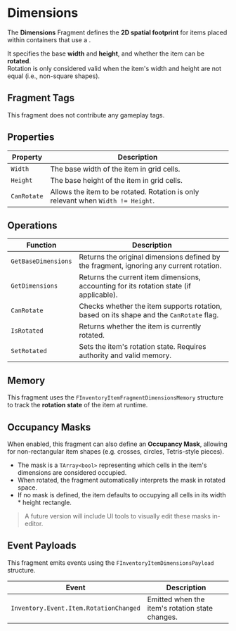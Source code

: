 # Dimensions
<primary-label ref="inventory"/>

The **Dimensions** Fragment defines the **2D spatial footprint** for items placed within containers that use a [](inv_layout_spatial.md).

It specifies the base **width** and **height**, and whether the item can be **rotated**.  
Rotation is only considered valid when the item's width and height are not equal (i.e., non-square shapes).

## Fragment Tags
This fragment does not contribute any gameplay tags.

## Properties

| Property    | Description                                                                      |
|-------------|----------------------------------------------------------------------------------|
| `Width`     | The base width of the item in grid cells.                                        |
| `Height`    | The base height of the item in grid cells.                                       |
| `CanRotate` | Allows the item to be rotated. Rotation is only relevant when `Width != Height`. |

## Operations

| Function            | Description                                                                                                               |
|---------------------|---------------------------------------------------------------------------------------------------------------------------|
| `GetBaseDimensions` | Returns the original dimensions defined by the fragment, ignoring any current rotation.                                   |
| `GetDimensions`     | Returns the current item dimensions, accounting for its rotation state (if applicable).                                   |
| `CanRotate`         | Checks whether the item supports rotation, based on its shape and the `CanRotate` flag.                                   |
| `IsRotated`         | Returns whether the item is currently rotated.                                                                            |
| `SetRotated`        | Sets the item's rotation state. Requires authority and valid memory.                                                      |

## Memory
This fragment uses the `FInventoryItemFragmentDimensionsMemory` structure to track the **rotation state** of the item at runtime.

## Occupancy Masks
When enabled, this fragment can also define an **Occupancy Mask**, allowing for non-rectangular item shapes (e.g. crosses, circles, Tetris-style pieces).

- The mask is a `TArray<bool>` representing which cells in the item's dimensions are considered occupied.
- When rotated, the fragment automatically interprets the mask in rotated space.
- If no mask is defined, the item defaults to occupying all cells in its width * height rectangle.

> A future version will include UI tools to visually edit these masks in-editor.

## Event Payloads
This fragment emits events using the `FInventoryItemDimensionsPayload` structure.

| Event                                  | Description                                        |
|----------------------------------------|----------------------------------------------------|
| `Inventory.Event.Item.RotationChanged` | Emitted when the item's rotation state changes.    |
